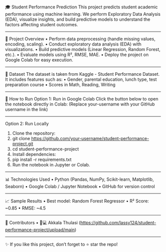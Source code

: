 🎓 Student Performance Prediction
This project predicts student academic performance using machine learning.
We perform Exploratory Data Analysis (EDA), visualize insights, and build predictive models to understand the factors affecting student outcomes.
________________________________________
📌 Project Overview
•	Perform data preprocessing (handle missing values, encoding, scaling).
•	Conduct exploratory data analysis (EDA) with visualizations.
•	Build predictive models (Linear Regression, Random Forest, etc.).
•	Evaluate models using R², RMSE, MAE.
•	Deploy the project on Google Colab for easy execution.
________________________________________
📂 Dataset
The dataset is taken from Kaggle - Student Performance Dataset.
It includes features such as:
•	Gender, parental education, lunch type, test preparation course
•	Scores in Math, Reading, Writing
________________________________________
🚀 How to Run
Option 1: Run in Google Colab
Click the button below to open the notebook directly in Colab:
(Replace your-username with your GitHub username in the link)
________________________________________
Option 2: Run Locally
1.	Clone the repository:
2.	git clone https://github.com/your-username/student-performance-project.git
3.	cd student-performance-project
4.	Install dependencies:
5.	pip install -r requirements.txt
6.	Run the notebook in Jupyter or Colab.
________________________________________
📊 Technologies Used
•	Python (Pandas, NumPy, Scikit-learn, Matplotlib, Seaborn)
•	Google Colab / Jupyter Notebook
•	GitHub for version control
________________________________________
📈 Sample Results
•	Best model: Random Forest Regressor
•	R² Score: ~0.85
•	RMSE: ~4.5
________________________________________
🙌 Contributors
•	👩💻 Akkala Thulasi (https://github.com/lassy124/student-performance-project/upload/main)
________________________________________
✨ If you like this project, don’t forget to ⭐ star the repo!
